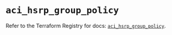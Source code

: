 # `aci_hsrp_group_policy`

Refer to the Terraform Registry for docs: [`aci_hsrp_group_policy`](https://registry.terraform.io/providers/ciscodevnet/aci/2.17.0/docs/resources/hsrp_group_policy).
